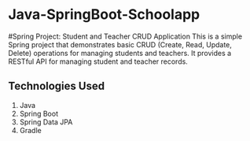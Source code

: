 # Java-SpringBoot-Schoolapp

#Spring Project: Student and Teacher CRUD Application
This is a simple Spring project that demonstrates basic CRUD (Create, Read, Update, Delete) operations for managing students and teachers. It provides a RESTful API for managing student and teacher records.

## Technologies Used

1. Java
2. Spring Boot
3. Spring Data JPA
4. Gradle
